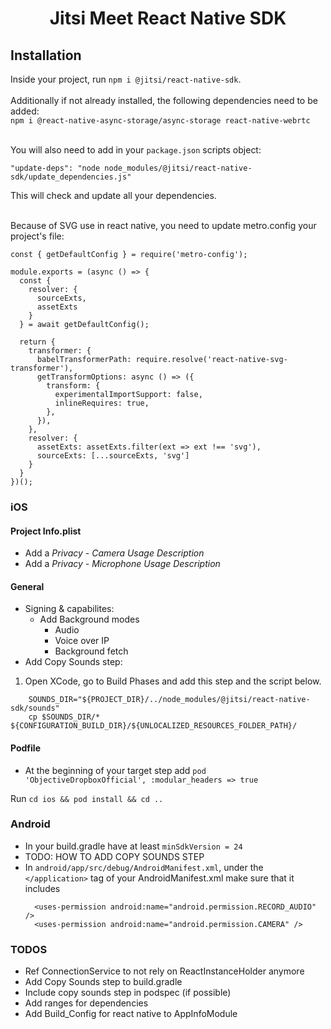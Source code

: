 # <p align="center">Jitsi Meet React Native SDK</p>


## Installation
 Inside your project, run `npm i @jitsi/react-native-sdk`.<br/><br/>Additionally if not already installed, the following dependencies need to be added:
<br/>`npm i @react-native-async-storage/async-storage react-native-webrtc`<br/><br/>

You will also need to add in your `package.json` scripts object:
```
"update-deps": "node node_modules/@jitsi/react-native-sdk/update_dependencies.js"
```
This will check and update all your dependencies.<br/><br/>


 [comment]: # (These deps definitely need to be added manually, more could be neccesary)

Because of SVG use in react native, you need to update metro.config your project's file:

```
const { getDefaultConfig } = require('metro-config');

module.exports = (async () => {
  const {
    resolver: {
      sourceExts,
      assetExts
    }
  } = await getDefaultConfig();

  return {
    transformer: {
      babelTransformerPath: require.resolve('react-native-svg-transformer'),
      getTransformOptions: async () => ({
        transform: {
          experimentalImportSupport: false,
          inlineRequires: true,
        },
      }),
    },
    resolver: {
      assetExts: assetExts.filter(ext => ext !== 'svg'),
      sourceExts: [...sourceExts, 'svg']
    }
  }
})();
```

### iOS

#### Project Info.plist
- Add a *Privacy - Camera Usage Description*
- Add a *Privacy - Microphone Usage Description*

#### General
- Signing & capabilites:
    - Add Background modes
        - Audio
        - Voice over IP
        - Background fetch
- Add Copy Sounds step:
1. Open XCode, go to Build Phases and add this step and the script below.

```
    SOUNDS_DIR="${PROJECT_DIR}/../node_modules/@jitsi/react-native-sdk/sounds"
    cp $SOUNDS_DIR/* ${CONFIGURATION_BUILD_DIR}/${UNLOCALIZED_RESOURCES_FOLDER_PATH}/
```
#### Podfile
- At the beginning of your target step add `pod 'ObjectiveDropboxOfficial', :modular_headers => true`

Run `cd ios && pod install && cd ..`

### Android

- In your build.gradle have at least `minSdkVersion = 24`
- TODO: HOW TO ADD COPY SOUNDS STEP
- In `android/app/src/debug/AndroidManifest.xml`, under the `</application>`  tag of your AndroidManifest.xml make sure that it includes
  ```
    <uses-permission android:name="android.permission.RECORD_AUDIO" />
    <uses-permission android:name="android.permission.CAMERA" />
  ```

### TODOS
- Ref ConnectionService to not rely on ReactInstanceHolder anymore
- Add Copy Sounds step to build.gradle
- Include copy sounds step in podspec (if possible)
- Add ranges for dependencies
- Add Build_Config for react native to AppInfoModule
